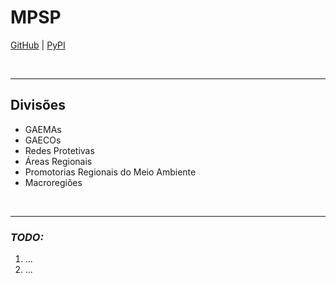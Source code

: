 # MPSP

[GitHub](https://github.com/open-geodata/sp_mpsp_divadmin) |
[PyPI](https://pypi.org/project/sp-mpsp-divadmin)

<br>

---

## Divisões

- GAEMAs
- GAECOs
- Redes Protetivas
- Áreas Regionais
- Promotorias Regionais do Meio Ambiente
- Macroregiões

<br>

---

### _TODO:_

1. ...
2. ...
